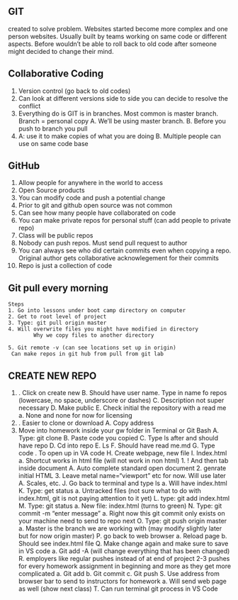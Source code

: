 ##  GIT

created to solve problem. Websites started become more complex and one person websites. Usually built by teams working on same code or different aspects. Before wouldn’t be able to roll back to old code after someone might decided to change their mind.

## Collaborative Coding
1. Version control (go back to old codes)
2. Can look at different versions side to side you can decide to resolve the conflict
3. Everything do is GIT is in branches. Most common is master branch. Branch = personal copy
	A. We’ll be using master branch. 
	B. Before you push to branch you pull 
4. A: use it to make copies of what you are doing B. Multiple people can use on same code base

## GitHub
1. Allow people for anywhere in the world to access
2. Open Source products
3. You can modify code and push a potential change
4. Prior to git and github open source was not common
5. Can see how many people have collaborated on code
6. You can make private repos for personal stuff (can add people to private repo)
7. Class will be public repos
8. Nobody can push repos. Must send pull request to author
9. You can always see who did certain commits even when copying a repo. Original author gets collaborative acknowlegement for their commits
10. Repo is just a collection of code

## Git pull every morning

	Steps
	1. Go into lessons under boot camp directory on computer
	2. Get to root level of project
	3. Type: git pull origin master
	4. Will overwrite files you might have modified in directory
			Why we copy files to another directory 

	5. Git remote -v (can see locations set up in origin)
     Can make repos in git hub from pull from git lab


## CREATE NEW REPO
1. . Click on create new
	B. Should have user name. Type in name fo repos (lowercase, no space, underscore or dashes)
	C. Description not super necessary
	D. Make public
	E. Check initial the repository with a read me
		a. None and none for now for licensing
2. . Easier to clone or download 
	A. Copy address
3. Move into homework inside your gw folder in Terminal or Git Bash
	A. Type: git clone
	B. Paste code you copied
	C. Type ls after and should have repo
	D. Cd into repo
	E. Ls
	F. Should have read me.md
	G. Type code . To open up in VA code
	H. Create webpage, new file
	I. Index.html
		a. Shortcut works in html file (will not work in non html)
			1. ! And then tab inside document
				A. Auto complete standard open document
			2. genrate initial HTML
			3. Leave metal name=“viewport” etc for now. Will use later
				A. Scales, etc.
	J. Go back to terminal and type ls
		a. Will have index.html
	K. Type: get status
		a. Untracked files (not sure what to do with index.html, git is not paying attention to it yet)
	L. type: git add index.html
	M. Type: git status
		a. New file: index.html (turns to green)
	N. Type: git commit -m “enter message”
		a. Right now this git commit only exists on your machine need to send to repo next
	O. Type: git push origin master
		a. Master is the branch we are working with (may modify slightly later but for now origin master)
	P. go back to web browser
		a. Reload page
		b. Should see index.html file
	Q. Make change again and make sure to save in VS code
		a. Git add -A (will change everything that has been changed)
	R. employers like regular pushes instead of at end of project 2-3 pushes for every homework assignment in beginning and more as they get more complicated
		a. Git add
		b. Git commit
		c. Git push
	S. Use address from browser bar to send to instructors for homework 
		a. Will send web page as well (show next class)
	T. Can run terminal git process in VS Code